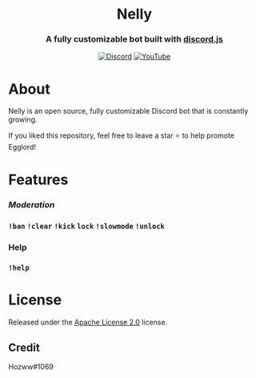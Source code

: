 <h1 align="center">
  <br>
  Nelly
  <br>
</h1>

<h3 align=center>A fully customizable bot built with <a href=https://github.com/discordjs/discord.js>discord.js</a></h3>


<div align=center>


[![Discord](https://img.shields.io/discord/792957761494712360.svg?label=&logo=discord&logoColor=ffffff&color=7389D8&labelColor=6A7EC2)](https://discord.gg/qrJU8amZFz) [![YouTube](https://img.shields.io/badge/YouTube⠀-FF0000?style=flat&logo=youtube&logoColor)](https://www.youtube.com/channel/UCoeP9FXbTZ6h-szYe12hFJw)

</div>
</p>


# About

Nelly is an open source, fully customizable Discord bot that is constantly growing.

If you liked this repository, feel free to leave a star ⭐ to help promote Egglord!

# Features 
### ***Moderation***  
### `!ban`  `!clear`  `!kick`  `lock`  `!slowmode`  `!unlock`

### **Help** 
### `!help`

# License 

Released under the [Apache License 2.0](https://github.com/Hozwe/Nelly/blob/main/LICENSE) license.

## Credit

Hozww#1069 
